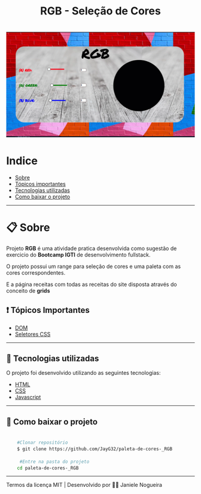 <h1 align="center"> RGB - Seleção de Cores<h1>
<h1> <img src="img/rgb.gif" alt=""> <h1>

# Indice
- [Sobre](#-sobre)
- [Tópicos importantes](#-tópicos-importantes)
- [Tecnologias utilizadas](#-tecnologias-utilizadas)
- [Como baixar o projeto](#-como-baixar-o-projeto)

---

# 📋 Sobre
Projeto **RGB** é uma atividade pratica desenvolvida como sugestão de exercicio do **Bootcamp IGTI** de desenvolvimento fullstack.

O projeto possui um range para seleção de cores e uma paleta com as cores correspondentes.

E a página receitas com todas as receitas do site disposta através do conceito de  **grids**


##  ❗ Tópicos Importantes
- [DOM](https://www.w3schools.com/js/js_htmldom.asp)
- [Seletores CSS](https://developer.mozilla.org/pt-BR/docs/Web/CSS/Getting_Started/Seletores)

---

## 🚀 Tecnologias utilizadas 

O projeto foi desenvolvido utilizando as seguintes tecnologias:

- [HTML](https://www.w3schools.com/html/)
- [CSS](https://www.w3schools.com/css/default.asp)
- [Javascript](https://www.w3schools.com/js/default.asp)


---

## 📁 Como baixar o projeto
```bash

    #Clonar repositório
    $ git clone https://github.com/JayG32/paleta-de-cores-_RGB

     #Entre na pasta do projeto
    cd paleta-de-cores-_RGB

```

---
Termos da licença MIT  |  Desenvolvido por 👩‍💻 Janiele Nogueira
